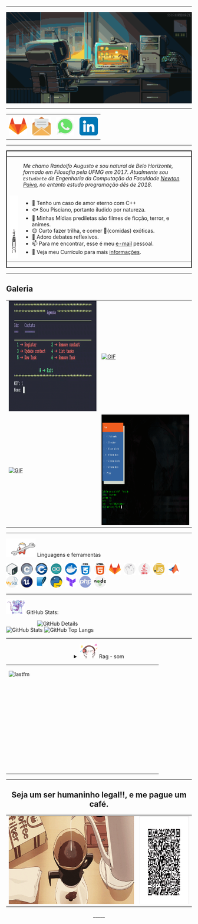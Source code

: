 <!DOCTYPE html>


-----

<div align="center">
<img align="center" alt="Header" src="./image/banner.gif">
</div>

-----

<div align="center">
<table>
<tr>
 <td align="center" colspan="11"></td>
</tr> 
<tr>
<td><a href="https://gitlab.com/randolfo-15" target="_blank"><img src="./image/icon/gitlab.png" width="50px" height="50px"/></a>
</td>
<td><a href="mailto:ragnifico@yahoo.com.br" target="_blank" ><img src="./image/icon/email.png" width="50px" height="50px"/></a>
</td>
<td><a href="https://wa.me/5531981059465" target="_blank"><img src="./image/icon/zap.png" width="50px" height="50px"/></a>
</td>

<td><a href="https://www.linkedin.com/in/randolfo-augusto-gonçalves" target="_blank" ><img src="./image/icon/linkedin.png" width="50px" height="50px"/></a>
</td>

</tr>
<tr>
 <td align="center" colspan="11"></td>
</tr> 
</table>
</div>

</div>

------

<div style="border: 2px solid;" align="center" >

<table>

<th>
<td>
<p>
<i> Me chamo Randolfo Augusto e sou natural de Belo Horizonte, formado em Filosofia pela UFMG em 2017. Atualmente sou <code>Estudante</code> de Engenharia da Computação da Faculdade <a href="https://newtonpaiva.br/" target="_blank">Newton Paiva</a>, no entanto estudo programação dês de 2018</a>.</i><br/>
</p>
</td>
</th>

<tr> 

<td>
<img  width="100px" height="170px" alt="GIF" src="./image/robot.gif"/>
</td>

<td>

- 🥰   Tenho um caso de amor eterno com C++
- 🐟   Sou Pisciano, portanto iludido por natureza. 
- 🧙   Minhas Mídias prediletas são filmes de ficção, terror, e animes. 
- 😍   Curto fazer trilha, e comer 🍝(comidas) exóticas. 
- 💬   Adoro debates reflexivos.
- 📫   Para me encontrar, esse é meu  <a href="mailto:ragnifico@yahoo.com.br" target="_blank" >e-mail</a> pessoal.
- 📄   Veja meu Currículo para mais [informações]().

</td>

</tr>

</table>

</div>


-----

## Galeria

<div align="center">
<table>
<tr>

<td><a href="https://github.com/randolfo-15/Agenda_CLI" target="_blank" ><img alt="GIF" src="./image/galery/agenda_exe.gif" width="350px" height="300px"/></a>
</td>


<td><a href="https://github.com/randolfo-15/Lotofacil_GUI" target="_blank" ><img alt="GIF" src="./image/galery/loto.gif" width="350px" height="300px"/></a>
</td>

</tr>    

<tr>

<td><a href="https://github.com/randolfo-15/Types" target="_blank" ><img alt="GIF" src="./image/galery/types.gif" width="350px" height="300px"/></a>
</td>

<td><a href="https://github.com/randolfo-15/Mosaicos" target="_blank" ><img alt="GIF" src="./image/galery/mosaicos.gif" width="350px" height="300px"/></a>
</td>

</tr>

</table>
</div>


-----

<div>

<img  width="80px" height="50px" alt="GIF" src="./image/polar.gif"/>&nbsp;Linguagens e ferramentas 
 

<code><img height="32" src="./image/icon/bash.png"/></code>&nbsp; 
<code><img height="32" src="./image/icon/c.png"/></code>&nbsp; 
<code><img height="32" src="./image/icon/cpp.png"/></code>&nbsp; 
<code><img height="32" src="./image/icon/arduino.png"/></code>&nbsp; 
<code><img height="32" src="./image/icon/docker.png"/></code>&nbsp; 
<code><img height="32" src="./image/icon/css.png"/></code>&nbsp; 
<code><img height="32" src="./image/icon/html-5.png"/></code>&nbsp; 
<code><img height="32" src="./image/icon/gitlab.png"/></code>&nbsp; 
<code><img height="32" src="./image/icon/go-lang.png"/></code>&nbsp; 
<code><img height="32" src="./image/icon/java.png"/></code>&nbsp; 
<code><img height="32" src="./image/icon/javascript.png"/></code>&nbsp; 
<code><img height="32" src="./image/icon/matlab.png"/></code>&nbsp; 
<code><img height="32" src="./image/icon/mysql.png"/></code>&nbsp; 
<code><img height="32" src="./image/icon/unreal.png"/></code>&nbsp; 
<code><img height="32" src="./image/icon/sqlite.png"/></code>&nbsp; 
<code><img height="32" src="./image/icon/pitao.png"/></code>&nbsp; 
<code><img height="32" src="./image/icon/terraform.png"/></code>&nbsp; 
<code><img height="32" src="./image/icon/php.png"/></code>&nbsp; 
<code><img height="32" src="./image/icon/nodejs.png"/></code>&nbsp; 

</div>

-----

<img height="40" alt="GIF" src="./image/lab_00.gif"/>   GitHub Stats:
<div>
<img align="right" alt="GitHub Details" width="420px" src="http://github-profile-summary-cards.vercel.app/api/cards/profile-details?username=randolfo-15&theme=github_dark"/>
<img alt="GitHub Stats" width="200px" src="http://github-profile-summary-cards.vercel.app/api/cards/stats?username=randolfo-15&theme=github_dark"/>
<img alt="GitHub Top Langs" width="200px" src="http://github-profile-summary-cards.vercel.app/api/cards/repos-per-language?username=randolfo-15&theme=github_dark"/>
</div>

-----

<div align="center">
<div>
<details>
<summary><img height="40" alt="GIF" src="./image/music.gif"/> Rag - som</summary>
</details>
</div>
<table>
<tr><td>

<a href="https://www.last.fm/pt/user/randoldo" target="_blank"><img align="right" width="400px" height="270px" alt="lastfm" src="https://lastfm-recently-played.vercel.app/api?user=randoldo&width=400"/></a>

<tr><td>
</table>

-----
## Seja um ser humaninho legal!!, e me pague um café.

<div align="center">

<table>

<tr>
<td><img  width="500px" height="239px" alt="GIF" src="./image/coffe.gif"/></td>

<td><img  width="200px" height="239px" src="./image/IMG-20240418-WA0000.jpg"/></td>

</tr>
</table>

</div>
_____ 


